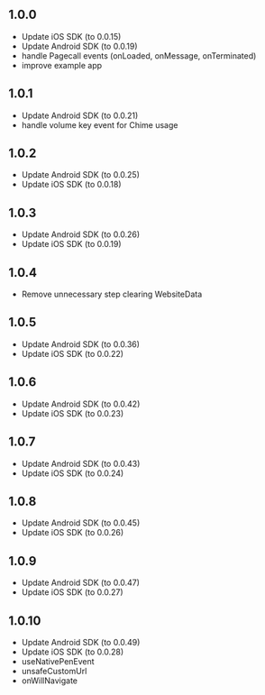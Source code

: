## 1.0.0
* Update iOS SDK (to 0.0.15)
* Update Android SDK (to 0.0.19)
* handle Pagecall events (onLoaded, onMessage, onTerminated)
* improve example app

## 1.0.1
* Update Android SDK (to 0.0.21)
* handle volume key event for Chime usage

## 1.0.2
* Update Android SDK (to 0.0.25)
* Update iOS SDK (to 0.0.18)

## 1.0.3
* Update Android SDK (to 0.0.26)
* Update iOS SDK (to 0.0.19)

## 1.0.4
* Remove unnecessary step clearing WebsiteData

## 1.0.5
* Update Android SDK (to 0.0.36)
* Update iOS SDK (to 0.0.22)

## 1.0.6
* Update Android SDK (to 0.0.42)
* Update iOS SDK (to 0.0.23)

## 1.0.7
* Update Android SDK (to 0.0.43)
* Update iOS SDK (to 0.0.24)

## 1.0.8
* Update Android SDK (to 0.0.45)
* Update iOS SDK (to 0.0.26)

## 1.0.9
* Update Android SDK (to 0.0.47)
* Update iOS SDK (to 0.0.27)

## 1.0.10
* Update Android SDK (to 0.0.49)
* Update iOS SDK (to 0.0.28)
* useNativePenEvent
* unsafeCustomUrl
* onWillNavigate